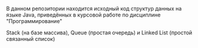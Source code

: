 В данном репозитории находится исходный код структур данных на языке Java, приведённых в курсовой работе по дисциплине "Программирование" 

Stack (на базе массива), Queue (простая очередь) и Linked List (простой связанный список)

